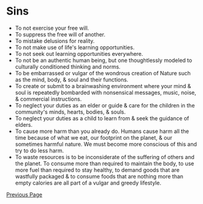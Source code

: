 <h1>Sins</h1>

<ul>
  <li>To not exercise your free will.</li>
  <li>To suppress the free will of another.</li>
  <li>To mistake delusions for reality.</li>
  <li>To not make use of life's learning opportunities.</li>
  <li>To not seek out learning opportunities everywhere.</li>
  <li>To not be an authentic human being, but one thoughtlessly modeled to culturally conditioned thinking and norms.</li>
  <li>To be embarrassed or vulgar of the wondrous creation of Nature such as the mind, body, &amp; soul and their functions.</li>
  <li>To create or submit to a brainwashing environment where your mind &amp; soul is repeatedly bombarded with nonsensical messages, music, noise, &amp; commercial instructions.</li>
  <li>To neglect your duties as an elder or guide &amp; care for the children in the community's minds, hearts, bodies, &amp; souls.</li>
  <li>To neglect your duties as a child to learn from &amp; seek the guidance of elders.</li>
  <li>To cause more harm than you already do. Humans cause harm all the time because of what we eat, our footprint on the planet, &amp; our sometimes harmful nature. We must become more conscious of this and try to do less harm.</li>
  <li>To waste resources is to be inconsiderate of the suffering of others and the planet. To consume more than required to maintain the body, to use more fuel than required to stay healthy, to demand goods that are wastfully packaged &amp; to consume foods that are nothing more than empty calories are all part of a vulgar and greedy lifestyle.</li>
</ul>

<footer>
  <span style="float:left;"><a href="{{ site.github.url }}/prayers">Previous Page</a></span>
  <!--<span style="float:right;"><a href="{{ site.github.url }}/">Next Page</a></span>-->
</footer>
